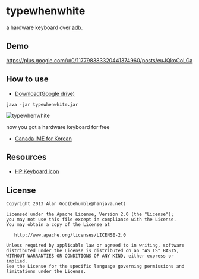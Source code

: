 typewhenwhite
=============

a hardware keyboard over [adb](http://developer.android.com/tools/help/adb.html).

Demo
----
https://plus.google.com/u/0/117798383320441374960/posts/euJQkoCoLGa

How to use
----------

 - [Download(Google drive)](https://docs.google.com/file/d/0B9pSd2goVCGWSlRJem5RX3Z6VjQ/edit)

```
java -jar typewhenwhite.jar
```
![typewhenwhite](https://lh3.googleusercontent.com/-Yq71UkrQ3hI/Ua3XLW8AL8I/AAAAAAAA8A8/YEE2Ave3jwk/w554-h610-no/typewhenwhite_077.png)

now you got a hardware keyboard for free
 - [Ganada IME for Korean](https://play.google.com/store/apps/details?id=com.bnl.GanadaIMEBeta)

Resources
---------

 - [HP Keyboard icon](http://icons.iconarchive.com/icons/media-design/hydropro-hardware/512/HP-Keyboard-icon.png)


License
-------
    Copyright 2013 Alan Goo(behumble@hanjava.net)

    Licensed under the Apache License, Version 2.0 (the "License");
    you may not use this file except in compliance with the License.
    You may obtain a copy of the License at

       http://www.apache.org/licenses/LICENSE-2.0

    Unless required by applicable law or agreed to in writing, software
    distributed under the License is distributed on an "AS IS" BASIS,
    WITHOUT WARRANTIES OR CONDITIONS OF ANY KIND, either express or implied.
    See the License for the specific language governing permissions and
    limitations under the License.
